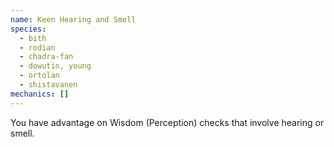 ```yaml
---
name: Keen Hearing and Smell
species:
  - bith
  - rodian
  - chadra-fan
  - dowutin, young
  - ortolan
  - shistavanen
mechanics: []
---
```

You have advantage on Wisdom (Perception) checks that involve hearing or smell.
